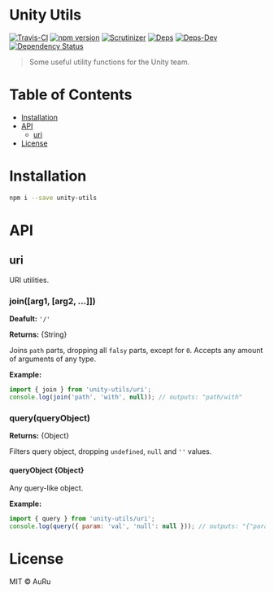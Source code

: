 # Unity Utils

[![Travis-CI](https://api.travis-ci.org/auru/unity-utils.svg?branch=master)](https://travis-ci.org/auru/unity-utils)
[![npm version](https://badge.fury.io/js/unity-utils.svg)](https://badge.fury.io/js/unity-utils)
[![Scrutinizer](https://scrutinizer-ci.com/g/auru/unity-utils/badges/quality-score.png?b=master)](https://scrutinizer-ci.com/g/auru/unity-utils/)
[![Deps](https://david-dm.org/auru/unity-utils/status.svg)](https://david-dm.org/auru/unity-utils)
[![Deps-Dev](https://david-dm.org/auru/unity-utils/dev-status.svg)](https://david-dm.org/auru/unity-utils)
[![Dependency Status](https://dependencyci.com/github/auru/unity-utils/badge)](https://dependencyci.com/github/auru/unity-utils)

> Some useful utility functions for the Unity team.

# Table of Contents
  * [Installation](#installation)
  * [API](#api)
    * [uri](#uri)
  * [License](#license)

# Installation

```bash
npm i --save unity-utils
```

# API
## uri
URI utilities.

### join([arg1, [arg2, ...]])

**Deafult:** `'/'`

**Returns:** {String}

Joins `path` parts, dropping all `falsy` parts, except for `0`.
Accepts any amount of arguments of any type.

**Example:**
```js
import { join } from 'unity-utils/uri';
console.log(join('path', 'with', null)); // outputs: "path/with"
```
### query(queryObject)

**Returns:** {Object}

Filters query object, dropping `undefined`, `null` and `''` values.

#### queryObject {Object}

Any query-like object.

**Example:**
```js
import { query } from 'unity-utils/uri';
console.log(query({ param: 'val', 'null': null })); // outputs: "{"param": "val"}"
```
# License
MIT © AuRu
